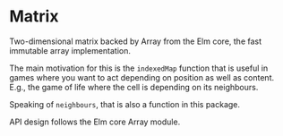 # Matrix
Two-dimensional matrix backed by Array from the Elm core, the fast immutable array
implementation.

The main motivation for this is the `indexedMap` function that is useful in games where you
want to act depending on position as well as content. E.g., the game of life where the cell
is depending on its neighbours.

Speaking of `neighbours`, that is also a function in this package.

API design follows the Elm core Array module.